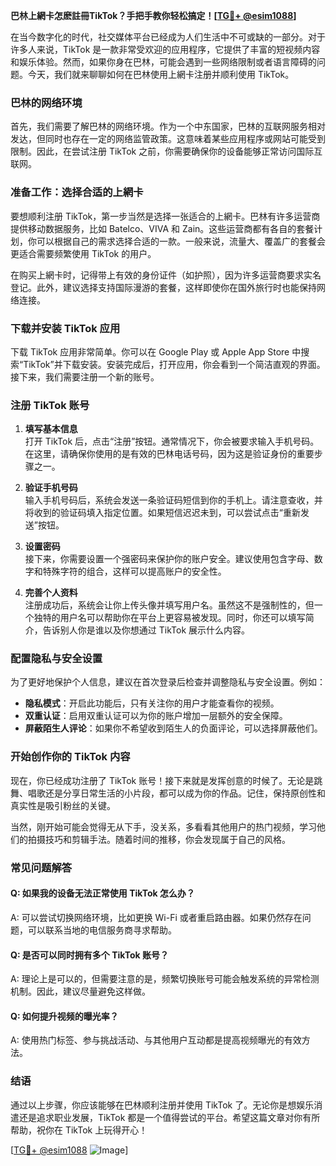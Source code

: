 **巴林上網卡怎麽註冊TikTok？手把手教你轻松搞定！[[TG💪+ @esim1088](https://t.me/s/esim1088)]**

在当今数字化的时代，社交媒体平台已经成为人们生活中不可或缺的一部分。对于许多人来说，TikTok 是一款非常受欢迎的应用程序，它提供了丰富的短视频内容和娱乐体验。然而，如果你身在巴林，可能会遇到一些网络限制或者语言障碍的问题。今天，我们就来聊聊如何在巴林使用上網卡注册并顺利使用 TikTok。

### 巴林的网络环境

首先，我们需要了解巴林的网络环境。作为一个中东国家，巴林的互联网服务相对发达，但同时也存在一定的网络监管政策。这意味着某些应用程序或网站可能受到限制。因此，在尝试注册 TikTok 之前，你需要确保你的设备能够正常访问国际互联网。

### 准备工作：选择合适的上網卡

要想顺利注册 TikTok，第一步当然是选择一张适合的上網卡。巴林有许多运营商提供移动数据服务，比如 Batelco、VIVA 和 Zain。这些运营商都有各自的套餐计划，你可以根据自己的需求选择合适的一款。一般来说，流量大、覆盖广的套餐会更适合需要频繁使用 TikTok 的用户。

在购买上網卡时，记得带上有效的身份证件（如护照），因为许多运营商要求实名登记。此外，建议选择支持国际漫游的套餐，这样即使你在国外旅行时也能保持网络连接。

### 下载并安装 TikTok 应用

下载 TikTok 应用非常简单。你可以在 Google Play 或 Apple App Store 中搜索“TikTok”并下载安装。安装完成后，打开应用，你会看到一个简洁直观的界面。接下来，我们需要注册一个新的账号。

### 注册 TikTok 账号

1. **填写基本信息**  
   打开 TikTok 后，点击“注册”按钮。通常情况下，你会被要求输入手机号码。在这里，请确保你使用的是有效的巴林电话号码，因为这是验证身份的重要步骤之一。

2. **验证手机号码**  
   输入手机号码后，系统会发送一条验证码短信到你的手机上。请注意查收，并将收到的验证码填入指定位置。如果短信迟迟未到，可以尝试点击“重新发送”按钮。

3. **设置密码**  
   接下来，你需要设置一个强密码来保护你的账户安全。建议使用包含字母、数字和特殊字符的组合，这样可以提高账户的安全性。

4. **完善个人资料**  
   注册成功后，系统会让你上传头像并填写用户名。虽然这不是强制性的，但一个独特的用户名可以帮助你在平台上更容易被发现。同时，你还可以填写简介，告诉别人你是谁以及你想通过 TikTok 展示什么内容。

### 配置隐私与安全设置

为了更好地保护个人信息，建议在首次登录后检查并调整隐私与安全设置。例如：

- **隐私模式**：开启此功能后，只有关注你的用户才能查看你的视频。
- **双重认证**：启用双重认证可以为你的账户增加一层额外的安全保障。
- **屏蔽陌生人评论**：如果你不希望收到陌生人的负面评论，可以选择屏蔽他们。

### 开始创作你的 TikTok 内容

现在，你已经成功注册了 TikTok 账号！接下来就是发挥创意的时候了。无论是跳舞、唱歌还是分享日常生活的小片段，都可以成为你的作品。记住，保持原创性和真实性是吸引粉丝的关键。

当然，刚开始可能会觉得无从下手，没关系，多看看其他用户的热门视频，学习他们的拍摄技巧和剪辑手法。随着时间的推移，你会发现属于自己的风格。

### 常见问题解答

#### Q: 如果我的设备无法正常使用 TikTok 怎么办？
A: 可以尝试切换网络环境，比如更换 Wi-Fi 或者重启路由器。如果仍然存在问题，可以联系当地的电信服务商寻求帮助。

#### Q: 是否可以同时拥有多个 TikTok 账号？
A: 理论上是可以的，但需要注意的是，频繁切换账号可能会触发系统的异常检测机制。因此，建议尽量避免这样做。

#### Q: 如何提升视频的曝光率？
A: 使用热门标签、参与挑战活动、与其他用户互动都是提高视频曝光的有效方法。

### 结语

通过以上步骤，你应该能够在巴林顺利注册并使用 TikTok 了。无论你是想娱乐消遣还是追求职业发展，TikTok 都是一个值得尝试的平台。希望这篇文章对你有所帮助，祝你在 TikTok 上玩得开心！

[[TG💪+ @esim1088](https://t.me/s/esim1088) ![Image](https://i.postimg.cc/4NQfJmqS/Snipaste-2025-05-13-00-14-12.png)]